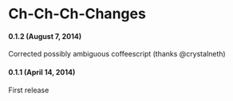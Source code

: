 Ch-Ch-Ch-Changes
================

#### 0.1.2 (August 7, 2014)

Corrected possibly ambiguous coffeescript (thanks @crystalneth)

#### 0.1.1 (April 14, 2014)

First release
